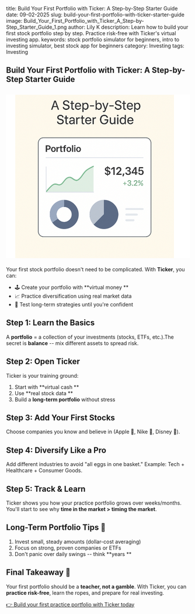 title:  Build Your First Portfolio with Ticker: A Step-by-Step Starter Guide
date: 09-02-2025
slug: build-your-first-portfolio-with-ticker-starter-guide
image: Build_Your_First_Portfolio_with_Ticker_A_Step-by-Step_Starter_Guide_1.png
author: Lily K
description: Learn how to build your first stock portfolio step by step. Practice risk-free with Ticker's virtual investing app.
keywords: stock portfolio simulator for beginners, intro to investing simulator, best stock app for beginners
category: Investing
tags: Investing


## **Build Your First Portfolio with Ticker: A Step-by-Step Starter Guide**

## ![Image](/imgs/Build_Your_First_Portfolio_with_Ticker_A_Step-by-Step_Starter_Guide_1.png)

Your first stock portfolio doesn't need to be complicated. With **Ticker**, you can:

- 🕹️ Create your portfolio with **virtual money
**
- 📈 Practice diversification using real market data
- 🎯 Test long-term strategies until you're confident
## **Step 1: Learn the Basics**

A **portfolio** = a collection of your investments (stocks, ETFs, etc.).The secret is
**balance** -- mix different assets to spread risk.

## **Step 2: Open Ticker**

Ticker is your training ground:

1. Start with **virtual cash
**
1. Use **real stock data
**
1. Build a **long-term portfolio** without stress
## **Step 3: Add Your First Stocks**

Choose companies you know and believe in (Apple 🍏, Nike 👟, Disney 🎥).

## **Step 4: Diversify Like a Pro**

Add different industries to avoid "all eggs in one basket." Example: Tech + Healthcare + Consumer Goods.

## **Step 5: Track & Learn**

Ticker shows you how your practice portfolio grows over weeks/months. You'll start to see why
**time in the market > timing the market**.

## **Long-Term Portfolio Tips 📌**

1. Invest small, steady amounts (dollar-cost averaging)
1. Focus on strong, proven companies or ETFs
1. Don't panic over daily swings -- think **years
**
## **Final Takeaway 🎉**

Your first portfolio should be a **teacher, not a gamble**. With Ticker, you can
**practice risk-free**, learn the ropes, and prepare for real investing.

[👉 Build your first practice portfolio with Ticker today](https://heyticker.com/)
